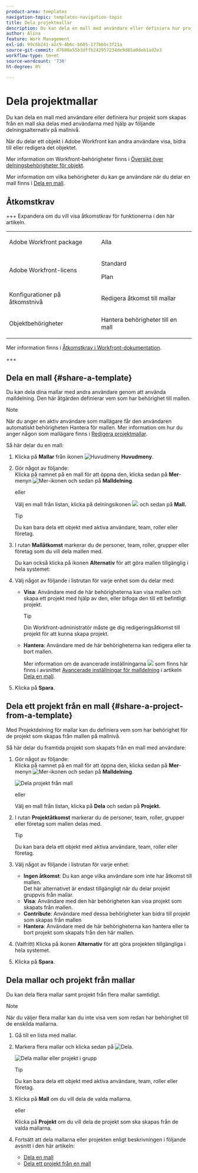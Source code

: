 ```yaml
---
product-area: templates
navigation-topic: templates-navigation-topic
title: Dela projektmallar
description: Du kan dela en mall med användare eller definiera hur projekt som skapas från en mall ska delas med användarna med hjälp av följande delningsalternativ på mallnivå.
author: Alina
feature: Work Management
exl-id: 99c6b241-a2c9-4b6c-b605-177bbbc3f21a
source-git-commit: d7600a55b3dffb242957234de9d85a0deb1ad2e3
workflow-type: tm+mt
source-wordcount: '730'
ht-degree: 0%

---
```


# Dela projektmallar

Du kan dela en mall med användare eller definiera hur projekt som skapas från en mall ska delas med användarna med hjälp av följande delningsalternativ på mallnivå.

När du delar ett objekt i Adobe Workfront kan andra användare visa, bidra till eller redigera det objektet.

Mer information om Workfront-behörigheter finns i [Översikt över delningsbehörigheter för objekt](../../../workfront-basics/grant-and-request-access-to-objects/sharing-permissions-on-objects-overview.md).

Mer information om vilka behörigheter du kan ge användare när du delar en mall finns i [Dela en mall](../../../workfront-basics/grant-and-request-access-to-objects/share-a-template.md).

## Åtkomstkrav

+++ Expandera om du vill visa åtkomstkrav för funktionerna i den här artikeln. 

<table style="table-layout:auto"> 
 <col> 
 <col> 
 <tbody> 
  <tr> 
   <td role="rowheader">Adobe Workfront package</td> 
   <td> <p>Alla</p> </td> 
  </tr> 
  <tr> 
   <td role="rowheader">Adobe Workfront-licens</td> 
   <td> <p>Standard</p>
   <p>Plan</p> </td> 
  </tr> 
  <tr> 
   <td role="rowheader">Konfigurationer på åtkomstnivå</td> 
   <td> <p>Redigera åtkomst till mallar</p>  </td> 
  </tr> 
  <tr> 
   <td role="rowheader">Objektbehörigheter</td> 
   <td> <p>Hantera behörigheter till en mall</p> </td> 
  </tr> 
 </tbody> 
</table>

Mer information finns i [Åtkomstkrav i Workfront-dokumentation](/help/quicksilver/administration-and-setup/add-users/access-levels-and-object-permissions/access-level-requirements-in-documentation.md).

+++


<!--Old:
<table style="table-layout:auto"> 
 <col> 
 <col> 
 <tbody> 
  <tr> 
   <td role="rowheader">Adobe Workfront plan*</td> 
   <td> <p>Any </p> </td> 
  </tr> 
  <tr> 
   <td role="rowheader">Adobe Workfront license*</td> 
   <td> <p>Plan </p> </td> 
  </tr> 
  <tr> 
   <td role="rowheader">Access level configurations*</td> 
   <td> <p>Edit access to Templates</p> <p>Note: If you still don't have access, ask your Workfront administrator if they set additional restrictions in your access level. For information on how a Workfront administrator can modify your access level, see <a href="../../../administration-and-setup/add-users/configure-and-grant-access/create-modify-access-levels.md" class="MCXref xref">Create or modify custom access levels</a>.</p> </td> 
  </tr> 
  <tr> 
   <td role="rowheader">Object permissions</td> 
   <td> <p>Manage permissions to a template</p> <p>For information on requesting additional access, see <a href="../../../workfront-basics/grant-and-request-access-to-objects/request-access.md" class="MCXref xref">Request access to objects </a>.</p> </td> 
  </tr> 
 </tbody> 
</table>-->

## Dela en mall {#share-a-template}

Du kan dela dina mallar med andra användare genom att använda malldelning. Den här åtgärden definierar vem som har behörighet till mallen.

>[!NOTE]
>
>När du anger en aktiv användare som mallägare får den användaren automatiskt behörigheten Hantera för mallen. Mer information om hur du anger någon som mallägare finns i [Redigera projektmallar](../../../manage-work/projects/create-and-manage-templates/edit-templates.md).

Så här delar du en mall:

1. Klicka på **Mallar** från ikonen ![Huvudmeny](assets/main-menu-icon.png) **Huvudmeny**.

1. Gör något av följande:\
   Klicka på namnet på en mall för att öppna den, klicka sedan på **Mer**-menyn ![Mer-ikonen](assets/qs-more-icon-on-an-object.png) och sedan på **Malldelning**.

   eller

   Välj en mall från listan, klicka på delningsikonen ![](assets/share-icon.png) och sedan på **Mall.**

   >[!TIP]
   >
   >Du kan bara dela ett objekt med aktiva användare, team, roller eller företag.

1. I rutan **Mallåtkomst** markerar du de personer, team, roller, grupper eller företag som du vill dela mallen med.

   Du kan också klicka på ikonen **Alternativ** för att göra mallen tillgänglig i hela systemet:

1. Välj något av följande i listrutan för varje enhet som du delar med:

   * **Visa**: Användare med de här behörigheterna kan visa mallen och skapa ett projekt med hjälp av den, eller bifoga den till ett befintligt projekt.

     >[!TIP]
     >
     >Din Workfront-administratör måste ge dig redigeringsåtkomst till projekt för att kunna skapa projekt.

   * **Hantera**: Användare med de här behörigheterna kan redigera eller ta bort mallen.

     Mer information om de avancerade inställningarna ![](assets/gear-icon-in-access-levels.png) som finns här finns i avsnittet [Avancerade inställningar för malldelning](../../../workfront-basics/grant-and-request-access-to-objects/share-a-template.md#template-permissions) i artikeln [Dela en mall](../../../workfront-basics/grant-and-request-access-to-objects/share-a-template.md).

1. Klicka på **Spara**.

## Dela ett projekt från en mall {#share-a-project-from-a-template}

Med Projektdelning för mallar kan du definiera vem som har behörighet för de projekt som skapas från mallen på mallnivå.

Så här delar du framtida projekt som skapats från en mall med användare:

1. Gör något av följande:\
   Klicka på namnet på en mall för att öppna den, klicka sedan på **Mer**-menyn ![Mer-ikonen](assets/qs-more-icon-on-an-object.png) och sedan på **Malldelning**.

   ![Dela projekt från mall](assets/project-sharing-on-template-nwe-2022-350x172.png)

   eller

   Välj en mall från listan, klicka på **Dela** och sedan på **Projekt.**

1. I rutan **Projektåtkomst** markerar du de personer, team, roller, grupper eller företag som mallen delas med.

   >[!TIP]
   >
   >Du kan bara dela ett objekt med aktiva användare, team, roller eller företag.

1. Välj något av följande i listrutan för varje enhet:

   * **Ingen åtkomst**: Du kan ange vilka användare som inte har åtkomst till mallen.\
     Det här alternativet är endast tillgängligt när du delar projekt gruppvis från mallar. 
   * **Visa**: Användare med den här behörigheten kan visa projekt som skapats från mallen.
   * **Contribute**: Användare med dessa behörigheter kan bidra till projekt som skapas från mallen 
   * **Hantera**: Användare med de här behörigheterna kan hantera eller ta bort projekt som skapats från den här mallen.

1. (Valfritt) Klicka på ikonen **Alternativ** för att göra projekten tillgängliga i hela systemet.
1. Klicka på **Spara**.

<!--
<div data-mc-conditions="QuicksilverOrClassic.Draft mode">
<h3>Overview of project sharing from other sources</h3>
<p>You may already have been assigned access to projects from other areas of Workfront. <br>You may have been assigned access to projects from the following areas: </p>
<ul>
<li>When a project is created<br>For more information about sharing projects when the project is created, see the "Access" section in <a href="../../../manage-work/projects/manage-projects/edit-projects.md" class="MCXref xref">Edit projects</a>.</li>
<li>When your Workfront administrator sets user access levels<br>For more information about setting access levels, see <a href="../../../administration-and-setup/add-users/configure-and-grant-access/create-modify-access-levels.md" class="MCXref xref">Create or modify custom access levels</a>.</li>
<li>When using the project access template</li>
</ul>
<p>When using the Template Project Sharing feature, if a user's access to a project is View, but you set the access permissions for Template Project Sharing to Manage, the user will have Manage permission for every project created using this specific template. The user will only have View permission for the other projects they are on.</p>
</div>
-->

## Dela mallar och projekt från mallar

Du kan dela flera mallar samt projekt från flera mallar samtidigt.

>[!NOTE]
>
>När du väljer flera mallar kan du inte visa vem som redan har behörighet till de enskilda mallarna.

1. Gå till en lista med mallar.
1. Markera flera mallar och klicka sedan på ![Dela](assets/share-icon.png).

   ![Dela mallar eller projekt i grupp](assets/share-templates-projects-in-bulk-link-in-toolbar-nwe-2022.png)

   >[!TIP]
   >
   >Du kan bara dela ett objekt med aktiva användare, team, roller eller företag.

1. Klicka på **Mall** om du vill dela de valda mallarna.

   eller

   Klicka på **Projekt** om du vill dela de projekt som ska skapas från de valda mallarna.

1. Fortsätt att dela mallarna eller projekten enligt beskrivningen i följande avsnitt i den här artikeln:

   * [Dela en mall](#share-a-template)
   * [Dela ett projekt från en mall](#share-a-project-from-a-template)
